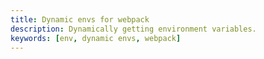 ```yaml
---
title: Dynamic envs for webpack
description: Dynamically getting environment variables.
keywords: [env, dynamic envs, webpack]
---
```


<embed-project src="@dumlj/dynamic-envs-webpack-plugin"></embed-project>
